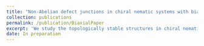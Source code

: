 ```yaml
---
title: "Non-Abelian defect junctions in chiral nematic systems with biaxial symmetry"
collection: publications
permalink: /publication/BiaxialPaper
excerpt: 'We study the topologically stable structures in chiral nematic systems which exhibit biaxial behavior. Mapping onto a biaxial representation of the chiral nematic system allows one to predict and explain the stable structures that arise when defects entangle and interact. Because of such biaxiality, the system is imbued with a set topological defect lines that inherit the algebraic properties of the quaternions from their non-Abelian fundamental group. This in turn provides topological stability to linked and braided structures formed out of these topological line defects. We give an overview of the complex structures that can be formed from linking non-Abelian defect lines and provide a framework in which they can be described mathematically as a colored braid theory. Additionally, we provide examples of experimental realizations of simple tangled structures in chiral liquid crystal systems and provide examples of larger structures that may be formed with such knotted structures.'
date: In preparation
---
```



